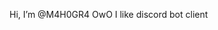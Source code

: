 Hi, I’m @M4H0GR4 OwO
I like discord bot client
<!---
M4H0GR4/M4H0GR4 is a ✨ special ✨ repository because its `README.md` (this file) appears on your GitHub profile.
You can click the Preview link to take a look at your changes.
--->
